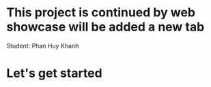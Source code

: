 # This project is continued by web showcase will be added a new tab
Student: Phan Huy Khanh

# Let's get started